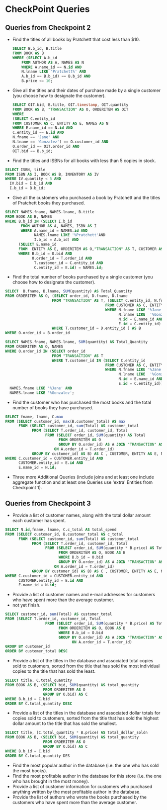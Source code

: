 # CheckPoint Queries

## Queries from Checkpoint 2

- Find the titles of all books by Pratchett that cost less than $10.

  ```sql
  SELECT B.b_id, B.title
  FROM BOOK AS B
  WHERE (SELECT A.b_id
      FROM AUTHOR AS A, NAMES AS N
      WHERE A.name_id == N.id AND
      N.lname LIKE 'Pratchett%' AND
      A.b_id == B.b_id) == B.b_id AND
      B.price <= 10;
  ```

- Give all the titles and their dates of purchase made by a single customer (you choose how to designate the customer).

  ```sql
  SELECT OIT.bid, B.title, OIT.timestamp, OIT.quantity
  FROM BOOK AS B, "TRANSACTION" AS O, ORDERITEM AS OIT
  WHERE
  (SELECT C.entity_id
  FROM CUSTOMER AS C, ENTITY AS E, NAMES AS N
  WHERE E.name_id == N.id AND
  C.entity_id == E.id AND
  N.fname == 'Jane' AND
  N.lname == 'Gonzalez') == O.customer_id AND
  O.order_id == OIT.order_id AND
  OIT.bid == B.b_id;
  ```

- Find the titles and ISBNs for all books with less than 5 copies in stock.
```SQL
SELECT ISBN, title
FROM ISBN AS I, BOOK AS B, INVENTORY AS IV
WHERE IV.quantity < 5 AND
  IV.bid = I.b_id AND
  I.b_id = B.b_id;
```
- Give all the customers who purchased a book by Pratchett and the titles of Pratchett books they purchased.
```SQL
SELECT NAMES.fname, NAMES.lname, B.title
FROM BOOK AS B, NAMES
WHERE B.b_id IN (SELECT I.b_id
       FROM AUTHOR AS A, NAMES, ISBN AS I
       WHERE A.name_id = NAMES.id AND
             NAMES.lname LIKE '%Pratchett'AND
             I.b_id = A.b_id) AND
      (SELECT E.name_id
      FROM  ENTITY AS E, ORDERITEM AS O,"TRANSACTION" AS T, CUSTOMER AS C
      WHERE B.b_id = O.bid AND
            O.order_id = T.order_id AND
             T.customer_id = C.entity_id AND
             C.entity_id = E.id) = NAMES.id;
```
- Find the total number of books purchased by a single customer (you choose how to designate the customer).
```SQL
SELECT  B.fname, B.lname, SUM(quantity) AS Total_Quantity
FROM ORDERITEM AS O, (SELECT order_id, D.fname, D.lname
                     FROM "TRANSACTION" AS T, (SELECT C.entity_id, N.fname, N.lname
                                             FROM CUSTOMER AS C, ENTITY AS E, NAMES AS N
                                             WHERE N.fname LIKE '%Jane' AND
                                                   N.lname LIKE  '%Gonzalez' AND
                                                   N.id = E.name_id AND
                                                   E.id = C.entity_id) AS D
                     WHERE T.customer_id = D.entity_id ) AS B
WHERE O.order_id = B.order_id
```
```SQL
SELECT NAMES.fname, NAMES.lname, SUM(quantity) AS Total_Quantity
FROM ORDERITEM AS O, NAMES
WHERE O.order_id IN (SELECT order_id
                     FROM "TRANSACTION" AS T
                     WHERE T.customer_id IN (SELECT C.entity_id
                                             FROM CUSTOMER AS C, ENTITY AS E, NAMES AS N
                                             WHERE N.fname LIKE '%Jane' AND
                                                   N.lname LIKE  '%Gonzalez' AND
                                                   N.id = E.name_id AND
                                                   E.id = C.entity_id)) AND
  NAMES.fname LIKE '%Jane' AND
  NAMES.lname LIKE '%Gonzalez';
```
- Find the customer who has purchased the most books and the total number of books they have purchased.
```SQL
SELECT fname, lname, C.max
FROM (SELECT customer_id, max(B.customer_total) AS max
      FROM (SELECT customer_id, sum(Total) AS customer_total
            FROM (SELECT T.order_id, customer_id, Total
                  FROM (SELECT order_id, SUM(quantity) AS Total
                        FROM ORDERITEM AS O
                        GROUP BY O.order_id) AS A JOIN "TRANSACTION" AS T
                      ON A.order_id = T.order_id)
            GROUP BY customer_id) AS B) AS C , CUSTOMER, ENTITY AS E, NAMES AS N
WHERE C.customer_id = CUSTOMER.entity_id AND
      CUSTOMER.entity_id = E.id AND
      E.name_id = N.id;
```
- Three more Additional Queries (include joins and at least one include aggregate function and at least one Queries use 'extra' Entities from Checkpoint 1).

## Queries from Checkpoint 3

- Provide a list of customer names, along with the total dollar amount each customer has spent.
```SQL
SELECT N.id,fname, lname, C.c_total AS total_spend
FROM (SELECT customer_id, B.customer_total AS c_total
      FROM (SELECT customer_id, sum(Total) AS customer_total
            FROM (SELECT T.order_id, customer_id, Total
                  FROM (SELECT order_id, SUM(quantity * B.price) AS Total
                        FROM ORDERITEM AS O, BOOK AS B
                        WHERE B.b_id = O.bid
                        GROUP BY O.order_id) AS A JOIN "TRANSACTION" AS T
                      ON A.order_id = T.order_id)
            GROUP BY customer_id) AS B) AS C , CUSTOMER, ENTITY AS E, NAMES AS N
WHERE C.customer_id = CUSTOMER.entity_id AND
      CUSTOMER.entity_id = E.id AND
      E.name_id = N.id;
```
- Provide a list of customer names and e-mail addresses for customers who have spent more than the average customer.
- not yet finish.
```SQL
SELECT customer_id, sum(Total) AS customer_total
FROM (SELECT T.order_id, customer_id, Total
                  FROM (SELECT order_id, SUM(quantity * B.price) AS Total
                        FROM ORDERITEM AS O, BOOK AS B
                        WHERE B.b_id = O.bid
                        GROUP BY O.order_id) AS A JOIN "TRANSACTION" AS T
                              ON A.order_id = T.order_id)
GROUP BY customer_id
ORDER BY customer_total DESC
```
- Provide a list of the titles in the database and associated total copies sold to customers, sorted from the title that has sold the most individual copies to the title that has sold the least.
```SQL
SELECT title, C.total_quantity
FROM BOOK AS B, (SELECT bid, SUM(quantity) AS total_quantity
                 FROM ORDERITEM AS O
                 GROUP BY O.bid) AS C
WHERE B.b_id = C.bid
ORDER BY C.total_quantity DESC
```
- Provide a list of the titles in the database and associated dollar totals for copies sold to customers, sorted from the title that has sold the highest dollar amount to the title that has sold the smallest.
```SQL
SELECT title, (C.total_quantity * B.price) AS total_dollar_soldn
FROM BOOK AS B, (SELECT bid, SUM(quantity) AS total_quantity
                 FROM ORDERITEM AS O
                 GROUP BY O.bid) AS C
WHERE B.b_id = C.bid
ORDER BY C.total_quantity DES
```
- Find the most popular author in the database (i.e. the one who has sold the most books).
- Find the most profitable author in the database for this store (i.e. the one who has brought in the most money).
- Provide a list of customer information for customers who purchased anything written by the most profitable author in the database.
- Provide the list of authors who wrote the books purchased by the customers who have spent more than the average customer.
